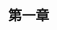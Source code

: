 <!--
 * @Author: Loren
 * @Date: 2022-04-11 20:03:53
 * @LastEditTime: 2022-04-11 20:06:22
 * @FilePath: /c_plus_plus_book/gitbook/Chapter1.md
 * @Description: Chapter1 description.
 * 
 * Copyright (c) 2022 by Loren, All Rights Reserved. 
-->
# 第一章
